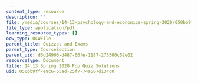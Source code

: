 ```yaml
---
content_type: resource
description: ''
file: /media/courses/14-13-psychology-and-economics-spring-2020/050bb9ffe9c665ad25f774a607d134c0_MIT14-13s20_popquiz_sol.pdf
file_type: application/pdf
learning_resource_types: []
ocw_type: OCWFile
parent_title: Quizzes and Exams
parent_type: CourseSection
parent_uid: d6d24900-d487-60fe-1187-273500c52e02
resourcetype: Document
title: 14.13 Spring 2020 Pop Quiz Solutions
uid: 050bb9ff-e9c6-65ad-25f7-74a607d134c0
---
```

